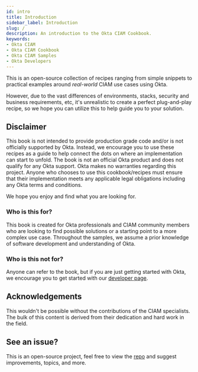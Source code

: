 ```yaml
---
id: intro
title: Introduction
sidebar_label: Introduction
slug: /
description: An introduction to the Okta CIAM Cookbook.
keywords:
- Okta CIAM
- Okta CIAM Cookbook
- Okta CIAM Samples
- Okta Developers
---
```


This is an open-source collection of recipes ranging from simple snippets to practical examples around *real-world* CIAM use cases using Okta.

However, due to the vast differences of environments, stacks, security and business requirements, etc, it's unrealistic to create a perfect plug-and-play recipe, so we hope you can utilize this to help guide you to your solution.

## Disclaimer
This book is not intended to provide production grade code and/or is not officially supported by Okta. Instead, we encourage you to use these recipes as a guide to help connect the dots on where an implementation can start to unfold. The book is not an official Okta product and does not qualify for any Okta support. Okta makes no warranties regarding this project. Anyone who chooses to use this cookbook/recipes must ensure that their implementation meets any applicable legal obligations including any Okta terms and conditions.

We hope you enjoy and find what you are looking for.

### Who is this for?
This book is created for Okta professionals and CIAM community members who are looking to find possible solutions or a starting point to a more complex use case. Throughout the samples, we assume a prior knowledge of software development and understanding of Okta.

### Who is this not for?
Anyone can refer to the book, but if you are just getting started with Okta, we encourage you to get started with our [developer page](https://developer.okta.com).

## Acknowledgements
This wouldn't be possible without the contributions of the CIAM specialists. The bulk of this content is derived from their dedication and hard work in the field.

## See an issue?
This is an open-source project, feel free to view the [repo](https://github.com/OktaCIAM/cookbook) and suggest improvements, topics, and more.
